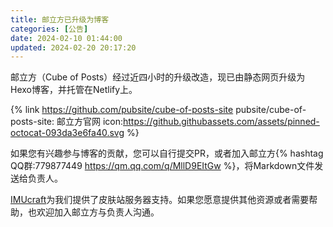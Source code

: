 ```yaml
---
title: 邮立方已升级为博客
categories: [公告]
date: 2024-02-10 01:44:00
updated: 2024-02-20 20:17:20
---
```


邮立方（Cube of Posts）经过近四小时的升级改造，现已由静态网页升级为Hexo博客，并托管在Netlify上。

{% link https://github.com/pubsite/cube-of-posts-site pubsite/cube-of-posts-site: 邮立方官网 icon:https://github.githubassets.com/assets/pinned-octocat-093da3e6fa40.svg %}

如果您有兴趣参与博客的贡献，您可以自行提交PR，或者加入邮立方{% hashtag QQ群:779877449 https://qm.qq.com/q/MllD9EItGw %}，将Markdown文件发送给负责人。

[IMUcraft](https://www.imucraft.cn)为我们提供了皮肤站服务器支持。如果您愿意提供其他资源或者需要帮助，也欢迎加入邮立方与负责人沟通。

